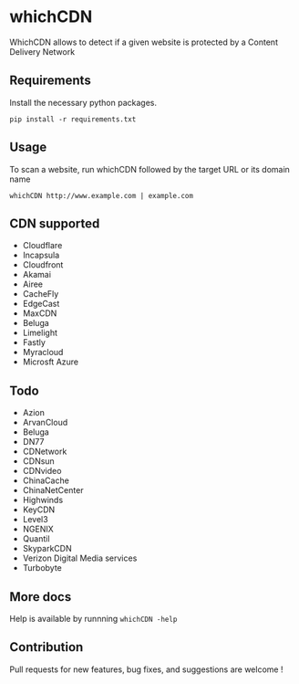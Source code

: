 # whichCDN

WhichCDN allows to detect if a given website is protected by a Content Delivery Network

## Requirements

Install the necessary python packages.

```
pip install -r requirements.txt
```

## Usage

To scan a website, run whichCDN followed by the target URL or its domain name

```
whichCDN http://www.example.com | example.com
```

## CDN supported

* Cloudflare
* Incapsula
* Cloudfront
* Akamai
* Airee
* CacheFly
* EdgeCast
* MaxCDN
* Beluga
* Limelight
* Fastly
* Myracloud
* Microsft Azure

## Todo

* Azion
* ArvanCloud
* Beluga
* DN77
* CDNetwork
* CDNsun
* CDNvideo
* ChinaCache
* ChinaNetCenter
* Highwinds
* KeyCDN
* Level3
* NGENIX
* Quantil
* SkyparkCDN
* Verizon Digital Media services
* Turbobyte

## More docs

Help is available by runnning ```whichCDN -help```

## Contribution

Pull requests for new features, bug fixes, and suggestions are welcome !
